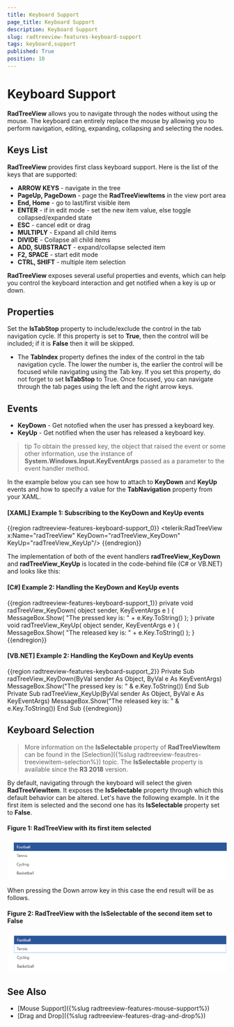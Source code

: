 ```yaml
---
title: Keyboard Support
page_title: Keyboard Support
description: Keyboard Support
slug: radtreeview-features-keyboard-support
tags: keyboard,support
published: True
position: 10
---
```


# Keyboard Support

__RadTreeView__ allows you to navigate through the nodes without using the mouse. The keyboard can entirely replace the mouse by allowing you to perform navigation, editing, expanding, collapsing and selecting the nodes.

## Keys List

__RadTreeView__ provides first class keyboard support. Here is the list of the keys that are supported:

* __ARROW KEYS__ - navigate in the tree
* __PageUp, PageDown__ - page the __RadTreeViewItems__ in the view port area
* __End, Home__ - go to last/first visible item
* __ENTER__ - if in edit mode - set the new item value, else toggle collapsed/expanded state
* __ESC__ - cancel edit or drag
* __MULTIPLY__ - Expand all child items
* __DIVIDE__ - Collapse all child items
* __ADD, SUBSTRACT__ - expand/collapse selected item
* __F2, SPACE__ - start edit mode
* __CTRL, SHIFT__ - multiple item selection

__RadTreeView__ exposes several useful properties and events, which can help you control the keyboard interaction and get notified when a key is up or down.

## Properties 

Set the __IsTabStop__ property to include/exclude the control in the tab navigation cycle. If this property is set to __True__, then the control will be included; if it is __False__ then it will be skipped.

* The __TabIndex__ property defines the index of the control in the tab navigation cycle. The lower the number is, the earlier the control will be focused while navigating using the Tab key. If you set this property, do not forget to set __IsTabStop__ to True. Once focused, you can navigate through the tab pages using the left and the right arrow keys. 

## Events 

* __KeyDown__ - Get notofied when the user has pressed a keyboard key.
* __KeyUp__ - Get notified when the user has released a keyboard key.

>tip To obtain the pressed key, the object that raised the event or some other information, use the instance of __System.Windows.Input.KeyEventArgs__ passed as a parameter to the event handler method.

In the example below you can see how to attach to __KeyDown__ and __KeyUp__ events and how to specify a value for the __TabNavigation__ property from your XAML. 

#### __[XAML] Example 1: Subscribing to the KeyDown and KeyUp events__

{{region radtreeview-features-keyboard-support_0}}
	<telerik:RadTreeView x:Name="radTreeView" KeyDown="radTreeView_KeyDown" KeyUp="radTreeView_KeyUp"/>
	{{endregion}}



The implementation of both of the event handlers __radTreeView_KeyDown__ and __radTreeView_KeyUp__ is located in the code-behind file (C# or VB.NET) and looks like this: 

#### __[C#] Example 2: Handling the KeyDown and KeyUp events__

{{region radtreeview-features-keyboard-support_1}}
	private void radTreeView_KeyDown( object sender, KeyEventArgs e )
	{
	    MessageBox.Show( "The pressed key is: " + e.Key.ToString() );
	}
	private void radTreeView_KeyUp( object sender, KeyEventArgs e )
	{
	    MessageBox.Show( "The released key is: " + e.Key.ToString() );
	}
	{{endregion}}

#### __[VB.NET] Example 2: Handling the KeyDown and KeyUp events__

{{region radtreeview-features-keyboard-support_2}}
	Private Sub radTreeView_KeyDown(ByVal sender As Object, ByVal e As KeyEventArgs)
	    MessageBox.Show("The pressed key is: " & e.Key.ToString())
	End Sub
	Private Sub radTreeView_KeyUp(ByVal sender As Object, ByVal e As KeyEventArgs)
	    MessageBox.Show("The released key is: " & e.Key.ToString())
	End Sub
	{{endregion}}

## Keyboard Selection

>More information on the __IsSelectable__ property of __RadTreeViewItem__ can be found in the [Selection]({%slug radtreeview-feautres-treeviewitem-selection%}) topic. The __IsSelectable__ property is available since the __R3 2018__ version.

By default, navigating through the keyboard will select the given __RadTreeViewItem__. It exposes the __IsSelectable__ property through which this default behavior can be altered. Let's have the following example. In it the first item is selected and the second one has its __IsSelectable__ property set to __False__.

#### __Figure 1: RadTreeView with its first item selected__
![RadTreeView with its first item selected](images/RadTreeView_KeyboardSupport_01.png)

When pressing the Down arrow key in this case the end result will be as follows.

#### __Figure 2: RadTreeView with the IsSelectable of the second item set to False__
![RadTreeView with its first item selected](images/RadTreeView_Keyboard_Support_02.png)

## See Also
 * [Mouse Support]({%slug radtreeview-features-mouse-support%})
 * [Drag and Drop]({%slug radtreeview-features-drag-and-drop%})
